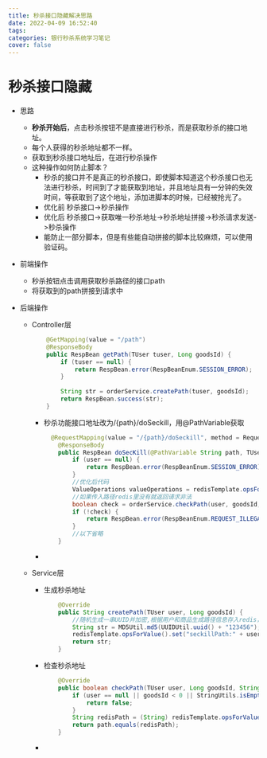 ```yaml
---
title: 秒杀接口隐藏解决思路
date: 2022-04-09 16:52:40
tags:
categories: 银行秒杀系统学习笔记
cover: false
---
```



# 秒杀接口隐藏

- 思路

  - **秒杀开始后**，点击秒杀按钮不是直接进行秒杀，而是获取秒杀的接口地址。
  - 每个人获得的秒杀地址都不一样。
  - 获取到秒杀接口地址后，在进行秒杀操作
  - 这种操作如何防止脚本？
    - 秒杀的接口并不是真正的秒杀接口，即使脚本知道这个秒杀接口也无法进行秒杀，时间到了才能获取到地址，并且地址具有一分钟的失效时间，等获取到了这个地址，添加进脚本的时候，已经被抢光了。
    - 优化前 秒杀接口->秒杀操作
    - 优化后 秒杀接口->获取唯一秒杀地址->秒杀地址拼接->秒杀请求发送->秒杀操作
    - 能防止一部分脚本，但是有些能自动拼接的脚本比较麻烦，可以使用验证码。

- 前端操作

  - 秒杀按钮点击调用获取秒杀路径的接口path
  - 将获取到的path拼接到请求中

- 后端操作

  - Controller层

      ```java
          @GetMapping(value = "/path")
          @ResponseBody
          public RespBean getPath(TUser tuser, Long goodsId) {
              if (tuser == null) {
                  return RespBean.error(RespBeanEnum.SESSION_ERROR);
              }
              
              String str = orderService.createPath(tuser, goodsId);
              return RespBean.success(str);
          }
      ```

    - 秒杀功能接口地址改为/{path}/doSeckill，用@PathVariable获取

      ```java
      	@RequestMapping(value = "/{path}/doSeckill", method = RequestMethod.POST)
          @ResponseBody
          public RespBean doSecKill(@PathVariable String path, TUser user, Long goodsId) {
              if (user == null) {
                  return RespBean.error(RespBeanEnum.SESSION_ERROR);
              }
              //优化后代码
              ValueOperations valueOperations = redisTemplate.opsForValue();
              //如果传入路径redis里没有就返回请求非法
              boolean check = orderService.checkPath(user, goodsId, path);
              if (!check) {
                  return RespBean.error(RespBeanEnum.REQUEST_ILLEGAL);
              }
              //以下省略
          }
      ```

    - 

  - Service层

    - 生成秒杀地址

      ```java
          @Override
          public String createPath(TUser user, Long goodsId) {
              //随机生成一串UUID并加密,根据用户和商品生成路径信息存入redis，设置1分钟失效
              String str = MD5Util.md5(UUIDUtil.uuid() + "123456");
              redisTemplate.opsForValue().set("seckillPath:" + user.getId() + ":" + goodsId, str, 1, TimeUnit.MINUTES);
              return str;
          }
      ```

    - 检查秒杀地址

      ```java
          @Override
          public boolean checkPath(TUser user, Long goodsId, String path) {
              if (user == null || goodsId < 0 || StringUtils.isEmpty(path)) {
                  return false;
              }
              String redisPath = (String) redisTemplate.opsForValue().get("seckillPath:" + user.getId() + ":" + goodsId);
              return path.equals(redisPath);
          }
      ```

    - 